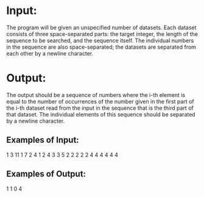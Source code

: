 # Input:
The program will be given an unspecified number of datasets. Each dataset consists of three space-separated parts: the target integer, the length of the sequence to be searched, and the sequence itself. The individual numbers in the sequence are also space-separated; the datasets are separated from each other by a newline character.

# Output:
The output should be a sequence of numbers where the i-th element is equal to the number of occurrences of the number given in the first part of the i-th dataset read from the input in the sequence that is the third part of that dataset. The individual elements of this sequence should be separated by a newline character.

## Examples of Input:
1 3 11 1 7
2 4 1 2 4 3
3 5 2 2 2 2 2
4 4 4 4 4 4

## Examples of Output:
1
1
0
4